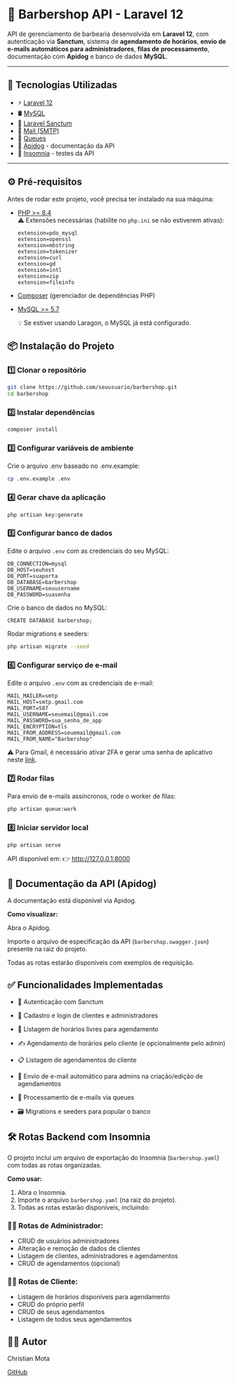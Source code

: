 # 💈 Barbershop API - Laravel 12  

API de gerenciamento de barbearia desenvolvida em **Laravel 12**, com autenticação via **Sanctum**, sistema de **agendamento de horários**, **envio de e-mails automáticos para administradores**, **filas de processamento**, documentação com **Apidog** e banco de dados **MySQL**.  

---

## 🚀 Tecnologias Utilizadas  

- ⚡ [Laravel 12](https://laravel.com)  
- 🛢️ [MySQL](https://www.mysql.com/)  
- 🔑 [Laravel Sanctum](https://laravel.com/docs/12.x/sanctum)  
- 📩 [Mail (SMTP)](https://laravel.com/docs/12.x/mail)  
- 📨 [Queues](https://laravel.com/docs/12.x/queues)  
- 📖 [Apidog](https://apidog.com/) - documentação da API  
- 🧪 [Insomnia](https://insomnia.rest/) - testes da API  

---

## ⚙️ Pré-requisitos

Antes de rodar este projeto, você precisa ter instalado na sua máquina:

- [PHP >= 8.4](https://www.php.net/downloads.php)  
  ⚠️ Extensões necessárias (habilite no `php.ini` se não estiverem ativas):
  ```
  extension=pdo_mysql
  extension=openssl
  extension=mbstring
  extension=tokenizer
  extension=curl
  extension=gd
  extension=intl
  extension=zip
  extension=fileinfo
- [Composer](https://getcomposer.org/download/)
 (gerenciador de dependências PHP)

- [MySQL >= 5.7](https://dev.mysql.com/downloads/)

  💡 Se estiver usando Laragon, o MySQL já está configurado.

## 📦 Instalação do Projeto  

### 1️⃣ Clonar o repositório  
```bash
git clone https://github.com/seuusuario/barbershop.git
cd barbershop
```

### 2️⃣ Instalar dependências
```bash
composer install
```
### 3️⃣ Configurar variáveis de ambiente

Crie o arquivo .env baseado no .env.example:
```bash
cp .env.example .env
```

### 4️⃣ Gerar chave da aplicação

```
php artisan key:generate
```

### 5️⃣ Configurar banco de dados

Edite o arquivo `.env` com as credenciais do seu MySQL:

```
DB_CONNECTION=mysql
DB_HOST=seuhost
DB_PORT=suaporta
DB_DATABASE=barbershop
DB_USERNAME=seuusername
DB_PASSWORD=suasenha
```
Crie o banco de dados no MySQL:

```
CREATE DATABASE barbershop;
```

Rodar migrations e seeders:
```bash
php artisan migrate --seed
```

### 6️⃣ Configurar serviço de e-mail

Edite o arquivo `.env` com as credenciais de e-mail:
```
MAIL_MAILER=smtp
MAIL_HOST=smtp.gmail.com
MAIL_PORT=587
MAIL_USERNAME=seuemail@gmail.com
MAIL_PASSWORD=sua_senha_de_app
MAIL_ENCRYPTION=tls
MAIL_FROM_ADDRESS=seuemail@gmail.com
MAIL_FROM_NAME="Barbershop"
```
⚠️ Para Gmail, é necessário ativar 2FA e gerar uma senha de aplicativo neste [link](https://myaccount.google.com/apppasswords).


### 7️⃣ Rodar filas

Para envio de e-mails assíncronos, rode o worker de filas:
```bash
php artisan queue:work
```

### 8️⃣ Iniciar servidor local
```bash
php artisan serve
```

API disponível em:
👉 http://127.0.0.1:8000

## 📖 Documentação da API (Apidog)

A documentação está disponível via Apidog.

**Como visualizar:**

Abra o Apidog.

Importe o arquivo de especificação da API (`barbershop.swagger.json`) presente na raiz do projeto.

Todas as rotas estarão disponíveis com exemplos de requisição.

## ✅ Funcionalidades Implementadas

- 🔑 Autenticação com Sanctum

- 👤 Cadastro e login de clientes e administradores

- 📅 Listagem de horários livres para agendamento

- ✍️ Agendamento de horários pelo cliente (e opcionalmente pelo admin)

- 📋 Listagem de agendamentos do cliente

- 📧 Envio de e-mail automático para admins na criação/edição de agendamentos

- 📨 Processamento de e-mails via queues

- 🗃️ Migrations e seeders para popular o banco

## 🛠️ Rotas Backend com Insomnia
O projeto inclui um arquivo de exportação do Insomnia (`barbershop.yaml`) com todas as rotas organizadas.

**Como usar:**
1. Abra o Insomnia.
2. Importe o arquivo `barbershop.yaml` (na raiz do projeto).
3. Todas as rotas estarão disponíveis, incluindo:

### 🧑‍💼 Rotas de Administrador:
- CRUD de usuários administradores
- Alteração e remoção de dados de clientes
- Listagem de clientes, administradores e agendamentos
- CRUD de agendamentos (opcional)


### 🙋‍♂️ Rotas de Cliente:
- Listagem de horários disponíveis para agendamento
- CRUD do próprio perfil
- CRUD de seus agendamentos
- Listagem de todos seus agendamentos


## 👨‍💻 Autor
Christian Mota

[GitHub](https://github.com/chrismota)
